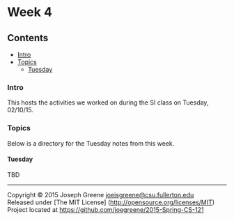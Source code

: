 # Week 4

## Contents
- [Intro](#intro)
- [Topics](#topics)
  - [Tuesday](#tuesday)

### Intro
This hosts the activities we worked on during the SI class on Tuesday, 02/10/15.

### Topics
Below is a directory for the Tuesday notes from this week.

#### Tuesday
TBD

-------------------------------------------------------------------------------

Copyright &copy; 2015 Joseph Greene <joeisgreene@csu.fullerton.edu>  
Released under [The MIT License] (http://opensource.org/licenses/MIT)  
Project located at <https://github.com/joegreene/2015-Spring-CS-121>
